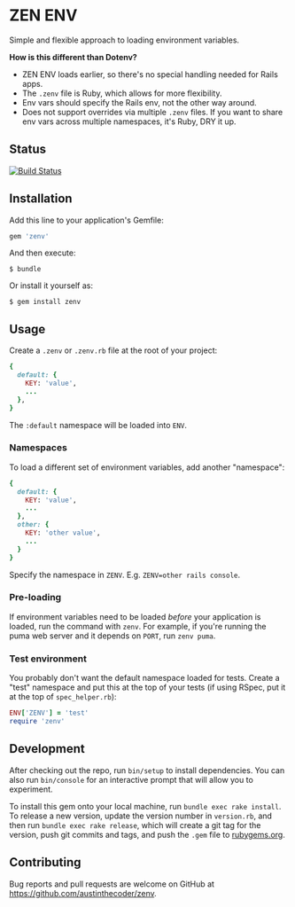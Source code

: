 # ZEN ENV

Simple and flexible approach to loading environment variables.

**How is this different than Dotenv?**

* ZEN ENV loads earlier, so there's no special handling needed for Rails apps.
* The `.zenv` file is Ruby, which allows for more flexibility.
* Env vars should specify the Rails env, not the other way around.
* Does not support overrides via multiple `.zenv` files. If you want to share env vars across multiple namespaces, it's Ruby, DRY it up.

## Status

[![Build Status](https://travis-ci.org/austinthecoder/zenv.svg?branch=master)](https://travis-ci.org/austinthecoder/zenv)

## Installation

Add this line to your application's Gemfile:

```ruby
gem 'zenv'
```

And then execute:

    $ bundle

Or install it yourself as:

    $ gem install zenv

## Usage

Create a `.zenv` or `.zenv.rb` file at the root of your project:

```ruby
{
  default: {
    KEY: 'value',
    ...
  },
}
```

The `:default` namespace will be loaded into `ENV`.

### Namespaces

To load a different set of environment variables, add another "namespace":

```ruby
{
  default: {
    KEY: 'value',
    ...
  },
  other: {
    KEY: 'other value',
    ...
  }
}
```

Specify the namespace in `ZENV`. E.g. `ZENV=other rails console`.

### Pre-loading

If environment variables need to be loaded _before_ your application is loaded, run the command with `zenv`. For example, if you're running the puma web server and it depends on `PORT`, run `zenv puma`.

### Test environment

You probably don't want the default namespace loaded for tests. Create a "test" namespace and put this at the top of your tests (if using RSpec, put it at the top of `spec_helper.rb`):

```ruby
ENV['ZENV'] = 'test'
require 'zenv'
```

## Development

After checking out the repo, run `bin/setup` to install dependencies. You can also run `bin/console` for an interactive prompt that will allow you to experiment.

To install this gem onto your local machine, run `bundle exec rake install`. To release a new version, update the version number in `version.rb`, and then run `bundle exec rake release`, which will create a git tag for the version, push git commits and tags, and push the `.gem` file to [rubygems.org](https://rubygems.org).

## Contributing

Bug reports and pull requests are welcome on GitHub at https://github.com/austinthecoder/zenv.
